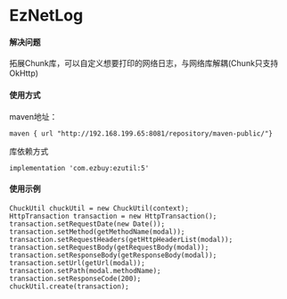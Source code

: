 # EzNetLog

#### 解决问题

拓展Chunk库，可以自定义想要打印的网络日志，与网络库解耦(Chunk只支持OkHttp)

#### 使用方式

maven地址：
```
maven { url "http://192.168.199.65:8081/repository/maven-public/"}
```

库依赖方式
```
implementation 'com.ezbuy:ezutil:5'
```

#### 使用示例

```
ChuckUtil chuckUtil = new ChuckUtil(context);
HttpTransaction transaction = new HttpTransaction();
transaction.setRequestDate(new Date());
transaction.setMethod(getMethodName(modal));
transaction.setRequestHeaders(getHttpHeaderList(modal));
transaction.setRequestBody(getRequestBody(modal));
transaction.setResponseBody(getResponseBody(modal));
transaction.setUrl(getUrl(modal));
transaction.setPath(modal.methodName);
transaction.setResponseCode(200);
chuckUtil.create(transaction);
```